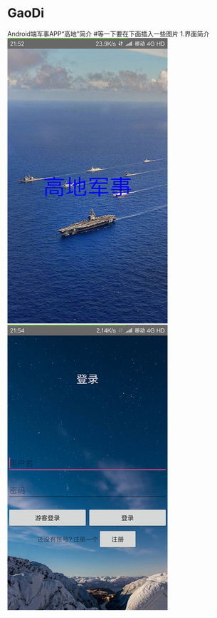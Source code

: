 # GaoDi
Android端军事APP“高地”简介
#等一下要在下面插入一些图片
1.界面简介
![image](https://github.com/stoneWangL/GaoDi/blob/master/picture/0.png)
![image](https://github.com/stoneWangL/GaoDi/blob/master/picture/1.png)

